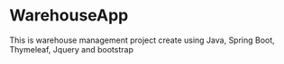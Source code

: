 # WarehouseApp

This is warehouse management project create using Java, Spring Boot, Thymeleaf, Jquery and bootstrap
